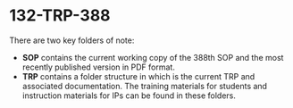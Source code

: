 # 132-TRP-388

There are two key folders of note:
* **SOP** contains the current working copy of the 388th SOP and the most recently published version in PDF format.
* **TRP** contains a folder structure in which is the current TRP and associated documentation. The training materials for students and instruction materials for IPs can be found in these folders.
